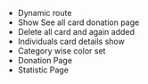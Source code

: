   * Dynamic route 
  * Show See all card donation page
  * Delete all card and again added
  * Individuals card details show
  * Category wise color set
  * Donation Page
  * Statistic Page
  
